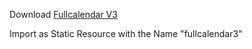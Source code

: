Download [Fullcalendar V3](https://github.com/fullcalendar/fullcalendar/releases/tag/v3.10.0) 

Import as Static Resource with the Name "fullcalendar3"

